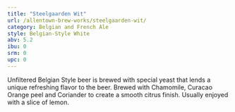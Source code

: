 ```yaml
---
title: "Steelgaarden Wit"
url: /allentown-brew-works/steelgaarden-wit/
category: Belgian and French Ale
style: Belgian-Style White
abv: 5.2
ibu: 0
srm: 0
upc: 0
---
```

Unfiltered Belgian Style beer is brewed with special yeast that lends a unique refreshing flavor to the beer. Brewed with Chamomile, Curacao Orange peel and Coriander to create a smooth citrus finish. Usually enjoyed with a slice of lemon.
